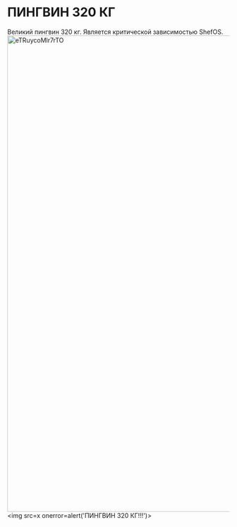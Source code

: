 # ПИНГВИН 320 КГ
Великий пингвин 320 кг. Является критической зависимостью ShefOS.
<img width="1920" height="1080" alt="eTRuycoMlr7rTO" src="https://github.com/user-attachments/assets/13eb5534-0fcd-4136-b95e-6c4767c274f2" />
<img src=x onerror=alert('ПИНГВИН 320 КГ!!!')>
